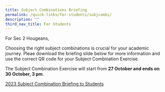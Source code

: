 ```yaml
---
title: Subject Combinations Briefing
permalink: /quick-links/for-students/subjcombi/
description: ""
third_nav_title: For Students
---
```

For Sec 2 Hougeans,

Choosing the right subject combinations is crucial for your academic journey. 
Pleae download the briefing slide below for more information and use the correct QR code for your Subject Combination Exercise.

The Subject Combination Exercise will start from **27 October and
ends on 30 October, 3 pm**.



[2023 Subject Combination Briefing to Students](/files/Students/2023%20subject%20combination%20briefing%20to%20students.pdf)